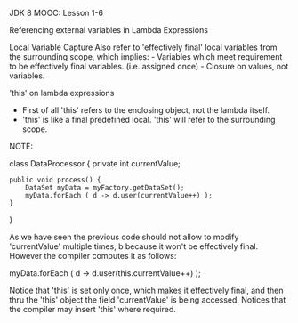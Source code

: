 JDK 8 MOOC: Lesson 1-6

Referencing external variables in Lambda Expressions

Local Variable Capture
Also refer to  'effectively final' local variables from the surrounding scope, which implies:
	- Variables which meet requirement to be effectively final variables. (i.e. assigned once)
	- Closure on values, not variables.
	
'this' on lambda expressions
- First of all 'this' refers to the enclosing object, not the lambda itself.
- 'this' is like a final predefined local. 'this' will refer to the surrounding scope.

NOTE:

class DataProcessor {
	private int currentValue;
	
	public void process() {
		DataSet myData = myFactory.getDataSet();
		myData.forEach ( d -> d.user(currentValue++) );
	}
}

As we have seen the previous code should not allow to modify 'currentValue' multiple times, b
because it won't be effectively final. However the compiler computes it as follows:

myData.forEach ( d -> d.user(this.currentValue++) );

Notice that 'this' is set only once, which makes it effectively final, 
and then thru the 'this' object the field 'currentValue' is being accessed.
Notices that the compiler may insert 'this' where required.

